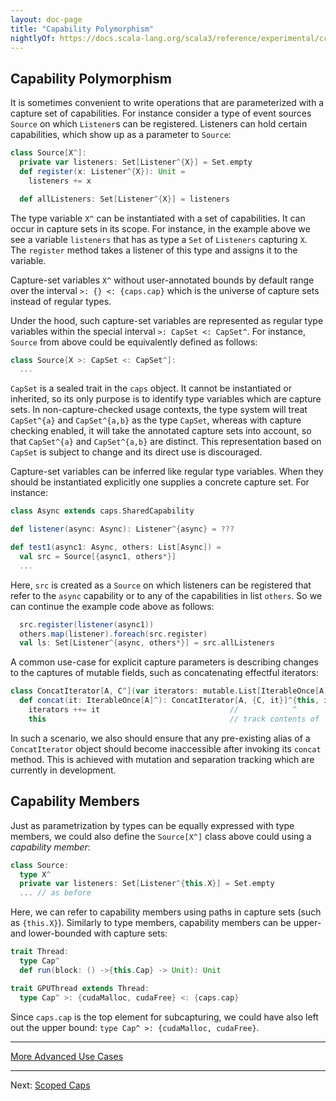 ```yaml
---
layout: doc-page
title: "Capability Polymorphism"
nightlyOf: https://docs.scala-lang.org/scala3/reference/experimental/cc-polymorphism.html
---
```


## Capability Polymorphism

It is sometimes convenient to write operations that are parameterized with a capture set of capabilities. For instance consider a type of event sources
`Source` on which `Listener`s can be registered. Listeners can hold certain capabilities, which show up as a parameter to `Source`:
```scala
class Source[X^]:
  private var listeners: Set[Listener^{X}] = Set.empty
  def register(x: Listener^{X}): Unit =
    listeners += x

  def allListeners: Set[Listener^{X}] = listeners
```
The type variable `X^` can be instantiated with a set of capabilities. It can occur in capture sets in its scope. For instance, in the example above
we see a variable `listeners` that has as type a `Set` of `Listeners` capturing `X`. The `register` method takes a listener of this type
and assigns it to the variable.

Capture-set variables `X^` without user-annotated bounds by default range over the interval `>: {} <: {caps.cap}` which is the universe of capture sets instead of regular types.

Under the hood, such capture-set variables are represented as regular type variables within the special interval
 `>: CapSet <: CapSet^`.
For instance, `Source` from above could be equivalently
defined as follows:
```scala
class Source[X >: CapSet <: CapSet^]:
  ...
```
`CapSet` is a sealed trait in the `caps` object. It cannot be instantiated or inherited, so its only
purpose is to identify type variables which are capture sets. In non-capture-checked
usage contexts, the type system will treat `CapSet^{a}` and `CapSet^{a,b}` as the type `CapSet`, whereas
with capture checking enabled, it will take the annotated capture sets into account,
so that `CapSet^{a}` and `CapSet^{a,b}` are distinct.
This representation based on `CapSet` is subject to change and
its direct use is discouraged.

Capture-set variables can be inferred like regular type variables. When they should be instantiated
explicitly one supplies a concrete capture set. For instance:
```scala
class Async extends caps.SharedCapability

def listener(async: Async): Listener^{async} = ???

def test1(async1: Async, others: List[Async]) =
  val src = Source[{async1, others*}]
  ...
```
Here, `src` is created as a `Source` on which listeners can be registered that refer to the `async` capability or to any of the capabilities in list `others`. So we can continue the example code above as follows:
```scala
  src.register(listener(async1))
  others.map(listener).foreach(src.register)
  val ls: Set[Listener^{async, others*}] = src.allListeners
```
A common use-case for explicit capture parameters is describing changes to the captures of mutable fields, such as concatenating
effectful iterators:
```scala
class ConcatIterator[A, C^](var iterators: mutable.List[IterableOnce[A]^{C}]):
  def concat(it: IterableOnce[A]^): ConcatIterator[A, {C, it}]^{this, it} =
    iterators ++= it                             //            ^
    this                                         // track contents of `it` in the result
```
In such a scenario, we also should ensure that any pre-existing alias of a `ConcatIterator` object should become
inaccessible after invoking its `concat` method. This is achieved with mutation and separation tracking which are
currently in development.

## Capability Members

Just as parametrization by types can be equally expressed with type members, we could
also define the `Source[X^]` class above could using a _capability member_:
```scala
class Source:
  type X^
  private var listeners: Set[Listener^{this.X}] = Set.empty
  ... // as before
```
Here, we can refer to capability members using paths in capture sets (such as `{this.X}`). Similarly to type members,
capability members can be upper- and lower-bounded with capture sets:
```scala
trait Thread:
  type Cap^
  def run(block: () ->{this.Cap} -> Unit): Unit

trait GPUThread extends Thread:
  type Cap^ >: {cudaMalloc, cudaFree} <: {caps.cap}
```
Since `caps.cap` is the top element for subcapturing, we could have also left out the
upper bound: `type Cap^ >: {cudaMalloc, cudaFree}`.

----

[More Advanced Use Cases](cc-advanced.md)

----

Next: [Scoped Caps](./cc-scoped-caps.md)